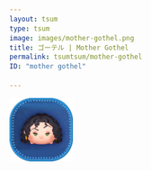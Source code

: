 ```yaml
---
layout: tsum
type: tsum
image: images/mother-gothel.png
title: ゴーテル | Mother Gothel
permalink: tsumtsum/mother-gothel
ID: "mother gothel"

---
```

<img class="ui image" src="../images/mother-gothel.png">
